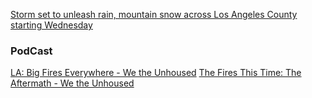 [Storm set to unleash rain, mountain snow across Los Angeles County starting Wednesday](https://www.latimes.com/california/story/2025-03-05/rain-on-the-horizon-for-los-angeles-with-greatest-impacts-expected-thursday)


### PodCast
[LA: Big Fires Everywhere - We the Unhoused](https://player.fm/series/we-the-unhoused/la-big-fires-everywhere) [The Fires This Time: The Aftermath - We the Unhoused](https://player.fm/series/we-the-unhoused/the-fires-this-time-the-aftermath)


<script src="//rss.bloople.net/?url=https%3A%2F%2Fearthobservatory.nasa.gov%2Ffeeds%2Fearth-observatory.rss&detail=10&limit=5&showtitle=false&type=js"></script>

